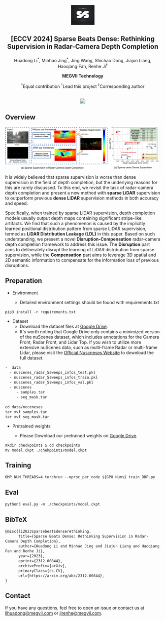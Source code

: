 <div  align=center><img src="./assets/logo.png" width="15%"></div>


## <p align=center>[ECCV 2024] Sparse Beats Dense: Rethinking Supervision in Radar-Camera Depth Completion</p>

<p align=center>Huadong Li<sup>*</sup>, Minhao Jing<sup>*</sup>, Jing Wang, Shichao Dong, Jiajun Liang, Haoqiang Fan, Renhe Ji<sup>‡</sup> </p>

**<p align=center>MEGVII Technology</p>**

  <p align=center><sup>*</sup>Equal contribution  <sup>†</sup>Lead this project <sup>‡</sup>Corresponding author</p>


  <div align="center">
  <br>
  <a href='https://arxiv.org/abs/2312.00844'><img src='https://img.shields.io/badge/Paper-Arxiv-red'></a>
  <!-- <a href='https://megactor.github.io/'><img src='https://img.shields.io/badge/Project-Page-Green'></a>
  <a href='https://f4c5-58-240-80-18.ngrok-free.app/'><img src='https://img.shields.io/badge/DEMO-RUNNING-<COLOR>.svg'></a>
  <a href='https://openbayes.com/console/public/tutorials/3IphFlojVlO'><img src='https://img.shields.io/badge/CONTAINER-OpenBayes-blue.svg'></a> -->
  <br>
</div>


## Overview

  ![Model](./assets/intro.png)

It is widely believed that sparse supervision is worse than dense supervision in the field of depth completion, but the underlying reasons for this are rarely discussed.
To this end, we revisit the task of radar-camera depth completion and present a new method with **sparse LiDAR** supervision to outperform previous **dense LiDAR** supervision methods in both accuracy and speed.

Specifically, when trained by sparse LiDAR supervision, depth completion models usually output depth maps containing significant stripe-like artifacts.
We find that such a phenomenon is caused by the implicitly learned positional distribution pattern from sparse LiDAR supervision, termed as **LiDAR Distribution Leakage (LDL)** in this paper.
Based on such understanding, we present a novel **Disruption-Compensation** radar-camera depth completion framework to address this issue.
The **Disruption** part aims to deliberately disrupt the learning of LiDAR distribution from sparse supervision, while the **Compensation** part aims to leverage 3D spatial and 2D semantic information to compensate for the information loss of previous disruptions.

<!-- By reducing the LDL, we first present the depth completion model trained by sparse supervision. -->
<!-- 
Extensive experimental results demonstrate that by reducing the impact of LDL, our framework with **sparse supervision** outperforms the state-of-the-art **dense supervision** methods with **11.6%** improvement in Mean Absolute Error (MAE) and **1.6** speedup in Frame Per Second (FPS). -->


## Preparation

* Environment

   * Detailed environment settings should be found with requirements.txt

```
pip3 install -r requirements.txt
```

* Dataset
   * Download the dataset files at [Google Drive](https://drive.google.com/drive/folders/1t6x9UEzbxejbac0dFT1CQSoVhzeEhIC4?usp=drive_link). 
   * It's worth noting that Google Drive only contains a minimized version of the nuScenes dataset, which includes annotations for the Camera Front, Radar Front, and Lidar Top. If you wish to utilize more extensive nuScenes data, such as multi-frame Radar or multi-frame Lidar, please visit the  [Official Nuscneses Website](https://www.nuscenes.org/nuscenes) to download the full dataset.
   
```
-  data
  - nuscenes_radar_5sweeps_infos_test.pkl
  - nuscenes_radar_5sweeps_infos_train.pkl
  - nuscenes_radar_5sweeps_infos_val.pkl
  - nuscenes
     - samples.tar
     - seg_mask.tar

cd data/nuceneses
tar xvf samples.tar
tar xvf seg_mask.tar
```

* Pretrained weights

   * Please Download our pretrained weights on [Google Drive](https://drive.google.com/drive/folders/1JgwLZ2ALgpJ9OSgpRBuKjAOvUVTRUo-q?usp=sharing).

```
mkdir checkpoints & cd checkpoints
mv model.ckpt ./chekpoints/model.ckpt
```

## Training
 
```
OMP_NUM_THREADS=4 torchrun --nproc_per_node ${GPU Nums} train_DDP.py
```


## Eval

```
python3 eval.py -m ./checkpoints/model.ckpt
```


## BibTeX
```
@misc{li2023sparsebeatsdenserethinking,
      title={Sparse Beats Dense: Rethinking Supervision in Radar-Camera Depth Completion}, 
      author={Huadong Li and Minhao Jing and Jiajun Liang and Haoqiang Fan and Renhe Ji},
      year={2023},
      eprint={2312.00844},
      archivePrefix={arXiv},
      primaryClass={cs.CV},
      url={https://arxiv.org/abs/2312.00844}, 
}
```

## Contact
If you have any questions, feel free to open an issue or contact us at lihuadong@megvii.com or jirenhe@megvii.com.
